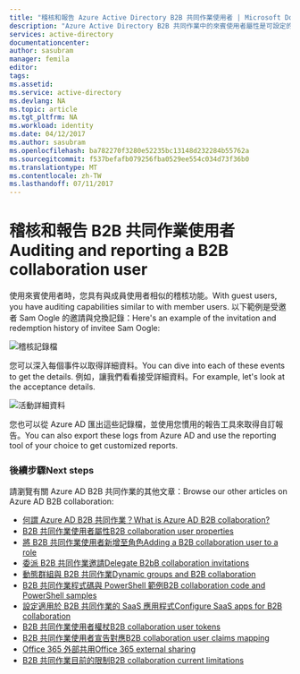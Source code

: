 ```yaml
---
title: "稽核和報告 Azure Active Directory B2B 共同作業使用者 | Microsoft Docs"
description: "Azure Active Directory B2B 共同作業中的來賓使用者屬性是可設定的"
services: active-directory
documentationcenter: 
author: sasubram
manager: femila
editor: 
tags: 
ms.assetid: 
ms.service: active-directory
ms.devlang: NA
ms.topic: article
ms.tgt_pltfrm: NA
ms.workload: identity
ms.date: 04/12/2017
ms.author: sasubram
ms.openlocfilehash: ba782270f3280e52235bc13148d232284b55762a
ms.sourcegitcommit: f537befafb079256fba0529ee554c034d73f36b0
ms.translationtype: MT
ms.contentlocale: zh-TW
ms.lasthandoff: 07/11/2017
---
```

# <a name="auditing-and-reporting-a-b2b-collaboration-user"></a><span data-ttu-id="218fc-103">稽核和報告 B2B 共同作業使用者</span><span class="sxs-lookup"><span data-stu-id="218fc-103">Auditing and reporting a B2B collaboration user</span></span>
<span data-ttu-id="218fc-104">使用來賓使用者時，您具有與成員使用者相似的稽核功能。</span><span class="sxs-lookup"><span data-stu-id="218fc-104">With guest users, you have auditing capabilities similar to with member users.</span></span> <span data-ttu-id="218fc-105">以下範例是受邀者 Sam Oogle 的邀請與兌換記錄：</span><span class="sxs-lookup"><span data-stu-id="218fc-105">Here's an example of the invitation and redemption history of invitee Sam Oogle:</span></span>

![稽核記錄檔](./media/active-directory-b2b-auditing-and-reporting/audit-log.png)

<span data-ttu-id="218fc-107">您可以深入每個事件以取得詳細資料。</span><span class="sxs-lookup"><span data-stu-id="218fc-107">You can dive into each of these events to get the details.</span></span> <span data-ttu-id="218fc-108">例如，讓我們看看接受詳細資料。</span><span class="sxs-lookup"><span data-stu-id="218fc-108">For example, let's look at the acceptance details.</span></span>

![活動詳細資料](./media/active-directory-b2b-auditing-and-reporting/activity-details.png)

<span data-ttu-id="218fc-110">您也可以從 Azure AD 匯出這些記錄檔，並使用您慣用的報告工具來取得自訂報告。</span><span class="sxs-lookup"><span data-stu-id="218fc-110">You can also export these logs from Azure AD and use the reporting tool of your choice to get customized reports.</span></span>

### <a name="next-steps"></a><span data-ttu-id="218fc-111">後續步驟</span><span class="sxs-lookup"><span data-stu-id="218fc-111">Next steps</span></span>

<span data-ttu-id="218fc-112">請瀏覽有關 Azure AD B2B 共同作業的其他文章：</span><span class="sxs-lookup"><span data-stu-id="218fc-112">Browse our other articles on Azure AD B2B collaboration:</span></span>

* [<span data-ttu-id="218fc-113">何謂 Azure AD B2B 共同作業？</span><span class="sxs-lookup"><span data-stu-id="218fc-113">What is Azure AD B2B collaboration?</span></span>](active-directory-b2b-what-is-azure-ad-b2b.md)
* [<span data-ttu-id="218fc-114">B2B 共同作業使用者屬性</span><span class="sxs-lookup"><span data-stu-id="218fc-114">B2B collaboration user properties</span></span>](active-directory-b2b-user-properties.md)
* [<span data-ttu-id="218fc-115">將 B2B 共同作業使用者新增至角色</span><span class="sxs-lookup"><span data-stu-id="218fc-115">Adding a B2B collaboration user to a role</span></span>](active-directory-b2b-add-guest-to-role.md)
* [<span data-ttu-id="218fc-116">委派 B2B 共同作業邀請</span><span class="sxs-lookup"><span data-stu-id="218fc-116">Delegate B2bB collaboration invitations</span></span>](active-directory-b2b-delegate-invitations.md)
* [<span data-ttu-id="218fc-117">動態群組與 B2B 共同作業</span><span class="sxs-lookup"><span data-stu-id="218fc-117">Dynamic groups and B2B collaboration</span></span>](active-directory-b2b-dynamic-groups.md)
* [<span data-ttu-id="218fc-118">B2B 共同作業程式碼與 PowerShell 範例</span><span class="sxs-lookup"><span data-stu-id="218fc-118">B2B collaboration code and PowerShell samples</span></span>](active-directory-b2b-code-samples.md)
* [<span data-ttu-id="218fc-119">設定適用於 B2B 共同作業的 SaaS 應用程式</span><span class="sxs-lookup"><span data-stu-id="218fc-119">Configure SaaS apps for B2B collaboration</span></span>](active-directory-b2b-configure-saas-apps.md)
* [<span data-ttu-id="218fc-120">B2B 共同作業使用者權杖</span><span class="sxs-lookup"><span data-stu-id="218fc-120">B2B collaboration user tokens</span></span>](active-directory-b2b-user-token.md)
* [<span data-ttu-id="218fc-121">B2B 共同作業使用者宣告對應</span><span class="sxs-lookup"><span data-stu-id="218fc-121">B2B collaboration user claims mapping</span></span>](active-directory-b2b-claims-mapping.md)
* [<span data-ttu-id="218fc-122">Office 365 外部共用</span><span class="sxs-lookup"><span data-stu-id="218fc-122">Office 365 external sharing</span></span>](active-directory-b2b-o365-external-user.md)
* [<span data-ttu-id="218fc-123">B2B 共同作業目前的限制</span><span class="sxs-lookup"><span data-stu-id="218fc-123">B2B collaboration current limitations</span></span>](active-directory-b2b-current-limitations.md)
